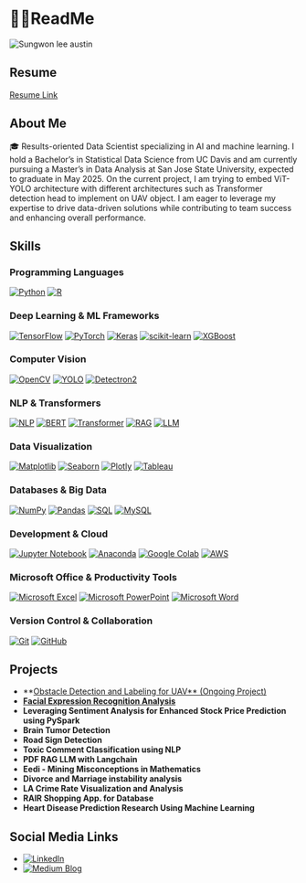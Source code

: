 # 🧑‍🎓ReadMe
![Sungwon lee austin](https://github.com/user-attachments/assets/c0b446ea-0bba-4942-a5a4-a612fcf5dd38)

## Resume
[Resume Link](https://github.com/sgwlee96/Resume/blob/main/SungwonLee_Resume.pdf)

## About Me
🎓 Results-oriented Data Scientist specializing in AI and machine learning. I hold a Bachelor’s in Statistical Data Science from UC Davis
and am currently pursuing a Master’s in Data Analysis at San Jose State University, expected to graduate in May 2025. On the current project, I am trying to embed ViT-YOLO architecture with different architectures such as Transformer detection head to implement on UAV object. I am eager to leverage my expertise to drive
data-driven solutions while contributing to team success and enhancing overall performance.

## Skills
### Programming Languages
[![Python](https://img.shields.io/badge/Python-3776AB?style=for-the-badge&logo=python&logoColor=white)](https://www.python.org/) 
[![R](https://img.shields.io/badge/R-276DC3?style=for-the-badge&logo=r&logoColor=white)](https://www.r-project.org/)

### Deep Learning & ML Frameworks
[![TensorFlow](https://img.shields.io/badge/TensorFlow-FF6F00?style=for-the-badge&logo=tensorflow&logoColor=white)](https://www.tensorflow.org/) 
[![PyTorch](https://img.shields.io/badge/PyTorch-EE4C2C?style=for-the-badge&logo=pytorch&logoColor=white)](https://pytorch.org/) 
[![Keras](https://img.shields.io/badge/Keras-D00000?style=for-the-badge&logo=keras&logoColor=white)](https://keras.io/) 
[![scikit-learn](https://img.shields.io/badge/Scikit--Learn-F7931E?style=for-the-badge&logo=scikitlearn&logoColor=white)](https://scikit-learn.org/)
[![XGBoost](https://img.shields.io/badge/XGBoost-AA4A44?style=for-the-badge&logo=xgboost&logoColor=white)](https://xgboost.ai/)

### Computer Vision
[![OpenCV](https://img.shields.io/badge/OpenCV-5C3EE8?style=for-the-badge&logo=opencv&logoColor=white)](https://opencv.org/) 
[![YOLO](https://img.shields.io/badge/YOLO-00FFFF?style=for-the-badge&logo=yolo&logoColor=black)](https://github.com/ultralytics/yolov5)
[![Detectron2](https://img.shields.io/badge/Detectron2-3333FF?style=for-the-badge&logo=detectron&logoColor=white)](https://github.com/facebookresearch/detectron2)

### NLP & Transformers
[![NLP](https://img.shields.io/badge/NLP-FF9A00?style=for-the-badge&logo=ai&logoColor=white)](https://nlp.stanford.edu/)
[![BERT](https://img.shields.io/badge/BERT-009688?style=for-the-badge&logo=bert&logoColor=white)](https://huggingface.co/docs/transformers/model_doc/bert)
[![Transformer](https://img.shields.io/badge/Transformer-6200EA?style=for-the-badge&logo=huggingface&logoColor=white)](https://huggingface.co/docs/transformers/index)
[![RAG](https://img.shields.io/badge/RAG-FF1744?style=for-the-badge&logo=openai&logoColor=white)](https://huggingface.co/docs/transformers/model_doc/rag)
[![LLM](https://img.shields.io/badge/LLM-007ACC?style=for-the-badge&logo=openai&logoColor=white)](https://huggingface.co/)

### Data Visualization
[![Matplotlib](https://img.shields.io/badge/Matplotlib-11557C?style=for-the-badge&logo=matplotlib&logoColor=white)](https://matplotlib.org/) 
[![Seaborn](https://img.shields.io/badge/Seaborn-5A5A5A?style=for-the-badge&logo=python&logoColor=white)](https://seaborn.pydata.org/)
[![Plotly](https://img.shields.io/badge/Plotly-3F4F75?style=for-the-badge&logo=plotly&logoColor=white)](https://plotly.com/)
[![Tableau](https://img.shields.io/badge/Tableau-E97627?style=for-the-badge&logo=tableau&logoColor=white)](https://www.tableau.com/)

### Databases & Big Data
[![NumPy](https://img.shields.io/badge/NumPy-013243?style=for-the-badge&logo=numpy&logoColor=white)](https://numpy.org/) 
[![Pandas](https://img.shields.io/badge/Pandas-150458?style=for-the-badge&logo=pandas&logoColor=white)](https://pandas.pydata.org/) 
[![SQL](https://img.shields.io/badge/SQL-CC2927?style=for-the-badge&logo=sqlite&logoColor=white)](https://www.mysql.com/) 
[![MySQL](https://img.shields.io/badge/MySQL-005C84?style=for-the-badge&logo=mysql&logoColor=white)](https://www.mysql.com/)

### Development & Cloud
[![Jupyter Notebook](https://img.shields.io/badge/Jupyter-F37626?style=for-the-badge&logo=jupyter&logoColor=white)](https://jupyter.org/)
[![Anaconda](https://img.shields.io/badge/Anaconda-44A833?style=for-the-badge&logo=anaconda&logoColor=white)](https://www.anaconda.com/)
[![Google Colab](https://img.shields.io/badge/Google%20Colab-F9AB00?style=for-the-badge&logo=googlecolab&logoColor=white)](https://colab.research.google.com/)
[![AWS](https://img.shields.io/badge/AWS-FF9900?style=for-the-badge&logo=amazonaws&logoColor=white)](https://aws.amazon.com/)

### Microsoft Office & Productivity Tools
[![Microsoft Excel](https://img.shields.io/badge/Microsoft%20Excel-217346?style=for-the-badge&logo=microsoftexcel&logoColor=white)](https://www.microsoft.com/en-us/microsoft-365/excel)
[![Microsoft PowerPoint](https://img.shields.io/badge/Microsoft%20PowerPoint-B7472A?style=for-the-badge&logo=microsoftpowerpoint&logoColor=white)](https://www.microsoft.com/en-us/microsoft-365/powerpoint)
[![Microsoft Word](https://img.shields.io/badge/Microsoft%20Word-2B579A?style=for-the-badge&logo=microsoftword&logoColor=white)](https://www.microsoft.com/en-us/microsoft-365/word)

### Version Control & Collaboration
[![Git](https://img.shields.io/badge/Git-F05032?style=for-the-badge&logo=git&logoColor=white)](https://git-scm.com/)
[![GitHub](https://img.shields.io/badge/GitHub-181717?style=for-the-badge&logo=github&logoColor=white)](https://github.com/)

## Projects
- **[Obstacle Detection and Labeling for UAV** (Ongoing Project)](https://github.com/sjsu2024-data298-team6)
- **[Facial Expression Recognition Analysis](https://github.com/sgwlee96/Face_Expression_Recognition.git)**
- **Leveraging Sentiment Analysis for Enhanced Stock Price Prediction using PySpark**
- **Brain Tumor Detection**
- **Road Sign Detection**
- **Toxic Comment Classification using NLP**
- **PDF RAG LLM with Langchain**
- **Eedi - Mining Misconceptions in Mathematics**
- **Divorce and Marriage instability analysis**
- **LA Crime Rate Visualization and Analysis**
- **RAIR Shopping App. for Database**
- **Heart Disease Prediction Research Using Machine Learning**

## Social Media Links
- [![LinkedIn](https://img.shields.io/badge/LinkedIn-0077B5?style=for-the-badge&logo=linkedin&logoColor=white)](https://www.linkedin.com/in/lee-sungwon/)
- [![Medium Blog](https://img.shields.io/badge/Medium-12100E?style=for-the-badge&logo=medium&logoColor=white)](https://medium.com/@pumadd1227)


